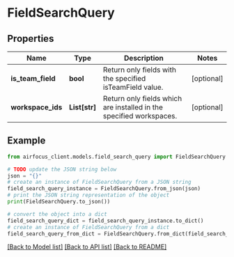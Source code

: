 # FieldSearchQuery


## Properties

Name | Type | Description | Notes
------------ | ------------- | ------------- | -------------
**is_team_field** | **bool** | Return only fields with the specified isTeamField value. | [optional] 
**workspace_ids** | **List[str]** | Return only fields which are installed in the specified workspaces. | [optional] 

## Example

```python
from airfocus_client.models.field_search_query import FieldSearchQuery

# TODO update the JSON string below
json = "{}"
# create an instance of FieldSearchQuery from a JSON string
field_search_query_instance = FieldSearchQuery.from_json(json)
# print the JSON string representation of the object
print(FieldSearchQuery.to_json())

# convert the object into a dict
field_search_query_dict = field_search_query_instance.to_dict()
# create an instance of FieldSearchQuery from a dict
field_search_query_from_dict = FieldSearchQuery.from_dict(field_search_query_dict)
```
[[Back to Model list]](../README.md#documentation-for-models) [[Back to API list]](../README.md#documentation-for-api-endpoints) [[Back to README]](../README.md)


